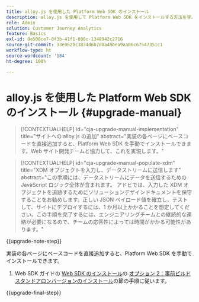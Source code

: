 ```yaml
---
title: alloy.js を使用した Platform Web SDK のインストール
description: alloy.js を使用して Platform Web SDK をインストールする方法を学ぶ
role: Admin
solution: Customer Journey Analytics
feature: Basics
exl-id: 0e508ce7-8f3b-41f1-808c-1348942c2716
source-git-commit: 33e962bc3834d6b7d0a49bea9aa06c67547351c1
workflow-type: ht
source-wordcount: '184'
ht-degree: 100%

---
```


# alloy.js を使用した Platform Web SDK のインストール {#upgrade-manual}

<!-- markdownlint-disable MD034 -->

>[!CONTEXTUALHELP]
>id="cja-upgrade-manual-implementation"
>title="サイトへの alloy.js の追加"
>abstract="実装の各ページにベースコードを直接追加すると、Platform Web SDK を手動でインストールできます。Web サイト開発チームと協力して、これを実現します。"

<!-- markdownlint-enable MD034 -->

<!-- markdownlint-disable MD034 -->

>[!CONTEXTUALHELP]
>id="cja-upgrade-manual-populate-xdm"
>title="XDM オブジェクトを入力し、データストリームに送信します"
>abstract="この手順には、データストリームにデータを送信するための JavaScript ロジック全体が含まれます。 アドビでは、入力した XDM オブジェクトを追跡するためにソリューションデザインドキュメントを保守することをお勧めします。正しい JSON ペイロード値を確立し、テストして、サイトにデプロイするには、1 か月以上かかることを想定してください。この手順を完了するには、エンジニアリングチームとの継続的な連絡が必要になるので、チームの応答性によっては時間がかかる可能性があります。"

<!-- markdownlint-enable MD034 -->

{{upgrade-note-step}}

実装の各ページにベースコードを直接追加すると、Platform Web SDK を手動でインストールできます。

1. Web SDK ガイドの [Web SDK のインストール](https://experienceleague.adobe.com/ja/docs/experience-platform/edge/fundamentals/installing-the-sdk)の [オプション 2：事前ビルドスタンドアロンバージョンのインストール](https://experienceleague.adobe.com/ja/docs/experience-platform/edge/fundamentals/installing-the-sdk#option-2-installing-the-prebuilt-standalone-version)の節の手順に従います。

{{upgrade-final-step}}

